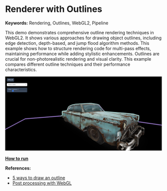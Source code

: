 # Renderer with Outlines

**Keywords:** Rendering, Outlines, WebGL2, Pipeline

This demo demonstrates comprehensive outline rendering techniques in WebGL2. It shows various approaches for drawing object outlines, including edge detection, depth-based, and jump flood algorithm methods. This example shows how to structure rendering code for multi-pass effects, maintaining performance while adding stylistic enhancements. Outlines are crucial for non-photorealistic rendering and visual clarity. This example compares different outline techniques and their performance characteristics.

![image](showcase.png)

**[How to run](../how_to_run.md)**

**References:**

* [5 ways to draw an outline]
* [Post processing with WebGL]

[5 ways to draw an outline]: https://ameye.dev/notes/rendering-outlines/
[Post processing with WebGL]: https://medium.com/@nicolasgiannantonio/post-processing-effect-18b9c3be1c80
